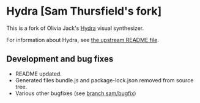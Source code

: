 # Hydra [Sam Thursfield's fork]

This is a fork of Olivia Jack's [Hydra](https://github.com/ojack/hydra/) visual synthesizer.

For information about Hydra, see [the upstream README file](https://github.com/ojack/hydra/).

## Development and bug fixes

  * README updated.
  * Generated files bundle.js and package-lock.json removed from source tree.
  * Various other bugfixes (see [branch sam/bugfix](https://github.com/ssssam/hydra/tree/sam/bugfix))
